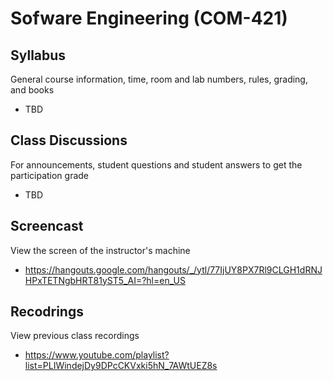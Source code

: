# Sofware Engineering (COM-421)

## Syllabus

General course information, time, room and lab numbers, rules, grading, and
books

* TBD

## Class Discussions

For announcements, student questions and student answers to get the
participation grade

* TBD

## Screencast

View the screen of the instructor's machine

* <https://hangouts.google.com/hangouts/_/ytl/77IjUY8PX7Rl9CLGH1dRNJHPxTETNgbHRT81yST5_AI=?hl=en_US>

## Recodrings

View previous class recordings

* <https://www.youtube.com/playlist?list=PLIWindejDy9DPcCKVxki5hN_7AWtUEZ8s>
